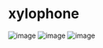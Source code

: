 # xylophone
![image](https://user-images.githubusercontent.com/92625153/138810769-d90db464-8cd2-4fd4-9c3a-f399b507e7ab.png)
![image](https://user-images.githubusercontent.com/92625153/138810954-18c43886-e1ef-41ef-883d-a0335956e5a7.png)
![image](https://user-images.githubusercontent.com/92625153/138811332-297d3c1e-5a46-494d-9ea1-1ff84c079543.png)


